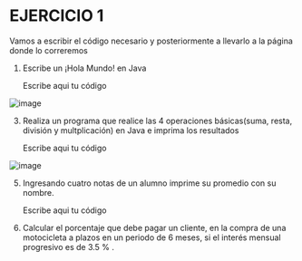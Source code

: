 # EJERCICIO 1
Vamos a escribir el código necesario y posteriormente a llevarlo a la página donde lo correremos

1. Escribe un ¡Hola Mundo! en Java
     
     Escribe aqui tu código

![image](https://github.com/alfredomail78/Java/assets/134629710/2f368e3a-e65c-4d93-a0ed-6de7d67ff868)

     
3. Realiza un programa que realice las 4 operaciones básicas(suma, resta, división y multplicación) en Java e imprima los resultados

    Escribe aqui tu código

![image](https://github.com/alfredomail78/Java/assets/134629710/f7122054-960a-4309-811f-bb21019941d1)

    
5. Ingresando cuatro notas de un alumno imprime su promedio con su nombre.

    Escribe aqui tu código
    
 6. Calcular el porcentaje que debe pagar un cliente, en la compra de una motocicleta a plazos en un periodo de 6 meses, si el interés mensual progresivo es de 3.5 % .
